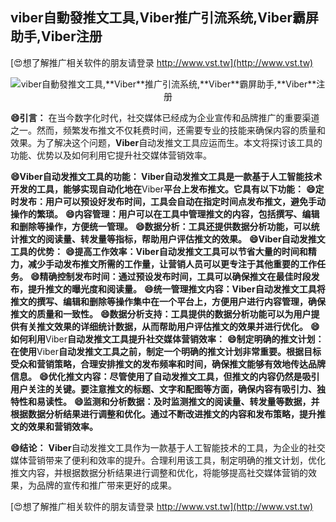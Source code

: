 ## **viber自動發推文工具,**Viber**推广引流系统,**Viber**霸屏助手,**Viber**注册**

[😍想了解推广相关软件的朋友请登录 http://www.vst.tw](http://www.vst.tw)

 <center><img src="https://vst.tw/MP4/tuiguang/png/4.png" alt="viber自動發推文工具,**Viber**推广引流系统,**Viber**霸屏助手,**Viber**注册"></center>

**😄引言：**
在当今数字化时代，社交媒体已经成为企业宣传和品牌推广的重要渠道之一。然而，频繁发布推文不仅耗费时间，还需要专业的技能来确保内容的质量和效果。为了解决这个问题，**Viber**自动发推文工具应运而生。本文将探讨该工具的功能、优势以及如何利用它提升社交媒体营销效率。

**😄**Viber**自动发推文工具的功能： **Viber**自动发推文工具是一款基于人工智能技术开发的工具，能够实现自动化地在**Viber**平台上发布推文。它具有以下功能：**
**😄定时发布：用户可以预设好发布时间，工具会自动在指定时间点发布推文，避免手动操作的繁琐。**
**😄内容管理：用户可以在工具中管理推文的内容，包括撰写、编辑和删除等操作，方便统一管理。**
**😄数据分析：工具还提供数据分析功能，可以统计推文的阅读量、转发量等指标，帮助用户评估推文的效果。**
**😄**Viber**自动发推文工具的优势：**
**😄提高工作效率：**Viber**自动发推文工具可以节省大量的时间和精力，减少手动发布推文所需的工作量，让营销人员可以更专注于其他重要的工作任务。**
**😄精确控制发布时间：通过预设发布时间，工具可以确保推文在最佳时段发布，提升推文的曝光度和阅读量。**
**😄统一管理推文内容：**Viber**自动发推文工具将推文的撰写、编辑和删除等操作集中在一个平台上，方便用户进行内容管理，确保推文的质量和一致性。**
**😄数据分析支持：工具提供的数据分析功能可以为用户提供有关推文效果的详细统计数据，从而帮助用户评估推文的效果并进行优化。**
**😄如何利用**Viber**自动发推文工具提升社交媒体营销效率：**
**😄制定明确的推文计划：在使用**Viber**自动发推文工具之前，制定一个明确的推文计划非常重要。根据目标受众和营销策略，合理安排推文的发布频率和时间，确保推文能够有效地传达品牌信息。**
**😄优化推文内容：尽管使用了自动发推文工具，但推文的内容仍然是吸引用户关注的关键。要注意推文的标题、文字和配图等方面，确保内容有吸引力、独特性和易读性。**
**😄监测和分析数据：及时监测推文的阅读量、转发量等数据，并根据数据分析结果进行调整和优化。通过不断改进推文的内容和发布策略，提升推文的效果和营销效率。**

**😄结论：**
**Viber**自动发推文工具作为一款基于人工智能技术的工具，为企业的社交媒体营销带来了便利和效率的提升。合理利用该工具，制定明确的推文计划，优化推文内容，并根据数据分析结果进行调整和优化，将能够提高社交媒体营销的效果，为品牌的宣传和推广带来更好的成果。

[😍想了解推广相关软件的朋友请登录 http://www.vst.tw](http://www.vst.tw)



